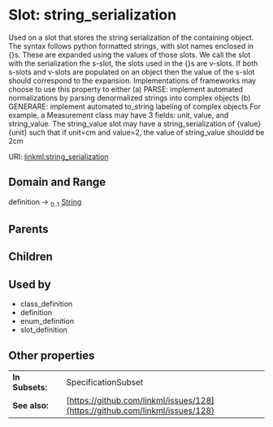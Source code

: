 
# Slot: string_serialization


Used on a slot that stores the string serialization of the containing object. The syntax follows python formatted strings, with slot names enclosed in {}s. These are expanded using the values of those slots.
We call the slot with the serialization the s-slot, the slots used in the {}s are v-slots. If both s-slots and v-slots are populated on an object then the value of the s-slot should correspond to the expansion.
Implementations of frameworks may choose to use this property to either (a) PARSE: implement automated normalizations by parsing denormalized strings into complex objects (b) GENERARE: implement automated to_string labeling of complex objects
For example, a Measurement class may have 3 fields: unit, value, and string_value. The string_value slot may have a string_serialization of {value}{unit} such that if unit=cm and value=2, the value of string_value shouldd be 2cm

URI: [linkml:string_serialization](https://w3id.org/linkml/string_serialization)


## Domain and Range

definition &#8594;  <sub>0..1</sub> [String](types/String.md)

## Parents


## Children


## Used by

 * class_definition
 * definition
 * enum_definition
 * slot_definition

## Other properties

|  |  |  |
| --- | --- | --- |
| **In Subsets:** | | SpecificationSubset |
| **See also:** | | [https://github.com/linkml/issues/128](https://github.com/linkml/issues/128) |

